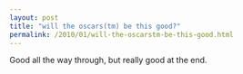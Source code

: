 ```yaml
---
layout: post
title: "will the oscars(tm) be this good?"
permalink: /2010/01/will-the-oscarstm-be-this-good.html
---
```


<p>Good all the way through, but really good at the end.</p>

<p><object width="560" height="340"><param name="movie" value="http://www.youtube.com/v/iZo75jh_BdU&amp;hl=en_US&amp;fs=1&amp;"></param><param name="allowFullScreen" value="true"></param><param name="allowscriptaccess" value="always"></param><embed src="http://www.youtube.com/v/iZo75jh_BdU&amp;hl=en_US&amp;fs=1&amp;" type="application/x-shockwave-flash" allowscriptaccess="always" allowfullscreen="true" width="560" height="340"></embed></object></p>



